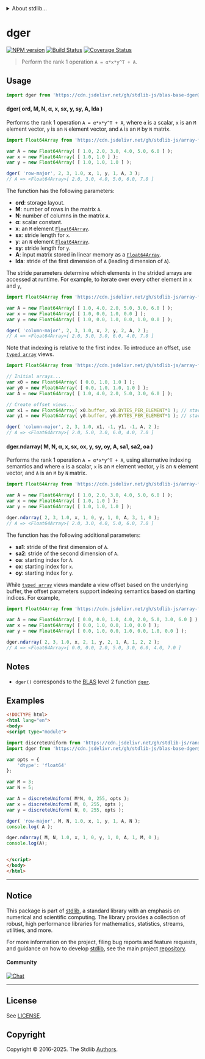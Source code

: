 <!--

@license Apache-2.0

Copyright (c) 2024 The Stdlib Authors.

Licensed under the Apache License, Version 2.0 (the "License");
you may not use this file except in compliance with the License.
You may obtain a copy of the License at

   http://www.apache.org/licenses/LICENSE-2.0

Unless required by applicable law or agreed to in writing, software
distributed under the License is distributed on an "AS IS" BASIS,
WITHOUT WARRANTIES OR CONDITIONS OF ANY KIND, either express or implied.
See the License for the specific language governing permissions and
limitations under the License.

-->


<details>
  <summary>
    About stdlib...
  </summary>
  <p>We believe in a future in which the web is a preferred environment for numerical computation. To help realize this future, we've built stdlib. stdlib is a standard library, with an emphasis on numerical and scientific computation, written in JavaScript (and C) for execution in browsers and in Node.js.</p>
  <p>The library is fully decomposable, being architected in such a way that you can swap out and mix and match APIs and functionality to cater to your exact preferences and use cases.</p>
  <p>When you use stdlib, you can be absolutely certain that you are using the most thorough, rigorous, well-written, studied, documented, tested, measured, and high-quality code out there.</p>
  <p>To join us in bringing numerical computing to the web, get started by checking us out on <a href="https://github.com/stdlib-js/stdlib">GitHub</a>, and please consider <a href="https://opencollective.com/stdlib">financially supporting stdlib</a>. We greatly appreciate your continued support!</p>
</details>

# dger

[![NPM version][npm-image]][npm-url] [![Build Status][test-image]][test-url] [![Coverage Status][coverage-image]][coverage-url] <!-- [![dependencies][dependencies-image]][dependencies-url] -->

> Perform the rank 1 operation `A = α*x*y^T + A`.

<section class="intro">

</section>

<!-- /.intro -->



<section class="usage">

## Usage

```javascript
import dger from 'https://cdn.jsdelivr.net/gh/stdlib-js/blas-base-dger@esm/index.mjs';
```

#### dger( ord, M, N, α, x, sx, y, sy, A, lda )

Performs the rank 1 operation `A = α*x*y^T + A`, where `α` is a scalar, `x` is an `M` element vector, `y` is an `N` element vector, and `A` is an `M` by `N` matrix.

```javascript
import Float64Array from 'https://cdn.jsdelivr.net/gh/stdlib-js/array-float64@esm/index.mjs';

var A = new Float64Array( [ 1.0, 2.0, 3.0, 4.0, 5.0, 6.0 ] );
var x = new Float64Array( [ 1.0, 1.0 ] );
var y = new Float64Array( [ 1.0, 1.0, 1.0 ] );

dger( 'row-major', 2, 3, 1.0, x, 1, y, 1, A, 3 );
// A => <Float64Array>[ 2.0, 3.0, 4.0, 5.0, 6.0, 7.0 ]
```

The function has the following parameters:

-   **ord**: storage layout.
-   **M**: number of rows in the matrix `A`.
-   **N**: number of columns in the matrix `A`.
-   **α**: scalar constant.
-   **x**: an `M` element [`Float64Array`][mdn-float64array].
-   **sx**: stride length for `x`.
-   **y**: an `N` element [`Float64Array`][mdn-float64array].
-   **sy**: stride length for `y`.
-   **A**: input matrix stored in linear memory as a [`Float64Array`][mdn-float64array].
-   **lda**: stride of the first dimension of `A` (leading dimension of `A`).

The stride parameters determine which elements in the strided arrays are accessed at runtime. For example, to iterate over every other element in `x` and `y`,

```javascript
import Float64Array from 'https://cdn.jsdelivr.net/gh/stdlib-js/array-float64@esm/index.mjs';

var A = new Float64Array( [ 1.0, 4.0, 2.0, 5.0, 3.0, 6.0 ] );
var x = new Float64Array( [ 1.0, 0.0, 1.0, 0.0 ] );
var y = new Float64Array( [ 1.0, 0.0, 1.0, 0.0, 1.0, 0.0 ] );

dger( 'column-major', 2, 3, 1.0, x, 2, y, 2, A, 2 );
// A => <Float64Array>[ 2.0, 5.0, 3.0, 6.0, 4.0, 7.0 ]
```

Note that indexing is relative to the first index. To introduce an offset, use [`typed array`][mdn-typed-array] views.

<!-- eslint-disable stdlib/capitalized-comments -->

```javascript
import Float64Array from 'https://cdn.jsdelivr.net/gh/stdlib-js/array-float64@esm/index.mjs';

// Initial arrays...
var x0 = new Float64Array( [ 0.0, 1.0, 1.0 ] );
var y0 = new Float64Array( [ 0.0, 1.0, 1.0, 1.0 ] );
var A = new Float64Array( [ 1.0, 4.0, 2.0, 5.0, 3.0, 6.0 ] );

// Create offset views...
var x1 = new Float64Array( x0.buffer, x0.BYTES_PER_ELEMENT*1 ); // start at 2nd element
var y1 = new Float64Array( y0.buffer, y0.BYTES_PER_ELEMENT*1 ); // start at 2nd element

dger( 'column-major', 2, 3, 1.0, x1, -1, y1, -1, A, 2 );
// A => <Float64Array>[ 2.0, 5.0, 3.0, 6.0, 4.0, 7.0 ]
```

#### dger.ndarray( M, N, α, x, sx, ox, y, sy, oy, A, sa1, sa2, oa )

Performs the rank 1 operation `A = α*x*y^T + A`, using alternative indexing semantics and where `α` is a scalar, `x` is an `M` element vector, `y` is an `N` element vector, and `A` is an `M` by `N` matrix.

```javascript
import Float64Array from 'https://cdn.jsdelivr.net/gh/stdlib-js/array-float64@esm/index.mjs';

var A = new Float64Array( [ 1.0, 2.0, 3.0, 4.0, 5.0, 6.0 ] );
var x = new Float64Array( [ 1.0, 1.0 ] );
var y = new Float64Array( [ 1.0, 1.0, 1.0 ] );

dger.ndarray( 2, 3, 1.0, x, 1, 0, y, 1, 0, A, 3, 1, 0 );
// A => <Float64Array>[ 2.0, 3.0, 4.0, 5.0, 6.0, 7.0 ]
```

The function has the following additional parameters:

-   **sa1**: stride of the first dimension of `A`.
-   **sa2**: stride of the second dimension of `A`.
-   **oa**: starting index for `A`.
-   **ox**: starting index for `x`.
-   **oy**: starting index for `y`.

While [`typed array`][mdn-typed-array] views mandate a view offset based on the underlying buffer, the offset parameters support indexing semantics based on starting indices. For example,

```javascript
import Float64Array from 'https://cdn.jsdelivr.net/gh/stdlib-js/array-float64@esm/index.mjs';

var A = new Float64Array( [ 0.0, 0.0, 1.0, 4.0, 2.0, 5.0, 3.0, 6.0 ] );
var x = new Float64Array( [ 0.0, 1.0, 0.0, 1.0, 0.0 ] );
var y = new Float64Array( [ 0.0, 1.0, 0.0, 1.0, 0.0, 1.0, 0.0 ] );

dger.ndarray( 2, 3, 1.0, x, 2, 1, y, 2, 1, A, 1, 2, 2 );
// A => <Float64Array>[ 0.0, 0.0, 2.0, 5.0, 3.0, 6.0, 4.0, 7.0 ]
```

</section>

<!-- /.usage -->

<section class="notes">

## Notes

-   `dger()` corresponds to the [BLAS][blas] level 2 function [`dger`][blas-dger].

</section>

<!-- /.notes -->

<section class="examples">

## Examples

<!-- eslint no-undef: "error" -->

```html
<!DOCTYPE html>
<html lang="en">
<body>
<script type="module">

import discreteUniform from 'https://cdn.jsdelivr.net/gh/stdlib-js/random-array-discrete-uniform@esm/index.mjs';
import dger from 'https://cdn.jsdelivr.net/gh/stdlib-js/blas-base-dger@esm/index.mjs';

var opts = {
    'dtype': 'float64'
};

var M = 3;
var N = 5;

var A = discreteUniform( M*N, 0, 255, opts );
var x = discreteUniform( M, 0, 255, opts );
var y = discreteUniform( N, 0, 255, opts );

dger( 'row-major', M, N, 1.0, x, 1, y, 1, A, N );
console.log( A );

dger.ndarray( M, N, 1.0, x, 1, 0, y, 1, 0, A, 1, M, 0 );
console.log(A);


</script>
</body>
</html>
```

</section>

<!-- /.examples -->

<!-- C interface documentation. -->



<!-- Section for related `stdlib` packages. Do not manually edit this section, as it is automatically populated. -->

<section class="related">

</section>

<!-- /.related -->

<!-- Section for all links. Make sure to keep an empty line after the `section` element and another before the `/section` close. -->


<section class="main-repo" >

* * *

## Notice

This package is part of [stdlib][stdlib], a standard library with an emphasis on numerical and scientific computing. The library provides a collection of robust, high performance libraries for mathematics, statistics, streams, utilities, and more.

For more information on the project, filing bug reports and feature requests, and guidance on how to develop [stdlib][stdlib], see the main project [repository][stdlib].

#### Community

[![Chat][chat-image]][chat-url]

---

## License

See [LICENSE][stdlib-license].


## Copyright

Copyright &copy; 2016-2025. The Stdlib [Authors][stdlib-authors].

</section>

<!-- /.stdlib -->

<!-- Section for all links. Make sure to keep an empty line after the `section` element and another before the `/section` close. -->

<section class="links">

[npm-image]: http://img.shields.io/npm/v/@stdlib/blas-base-dger.svg
[npm-url]: https://npmjs.org/package/@stdlib/blas-base-dger

[test-image]: https://github.com/stdlib-js/blas-base-dger/actions/workflows/test.yml/badge.svg?branch=main
[test-url]: https://github.com/stdlib-js/blas-base-dger/actions/workflows/test.yml?query=branch:main

[coverage-image]: https://img.shields.io/codecov/c/github/stdlib-js/blas-base-dger/main.svg
[coverage-url]: https://codecov.io/github/stdlib-js/blas-base-dger?branch=main

<!--

[dependencies-image]: https://img.shields.io/david/stdlib-js/blas-base-dger.svg
[dependencies-url]: https://david-dm.org/stdlib-js/blas-base-dger/main

-->

[chat-image]: https://img.shields.io/gitter/room/stdlib-js/stdlib.svg
[chat-url]: https://app.gitter.im/#/room/#stdlib-js_stdlib:gitter.im

[stdlib]: https://github.com/stdlib-js/stdlib

[stdlib-authors]: https://github.com/stdlib-js/stdlib/graphs/contributors

[umd]: https://github.com/umdjs/umd
[es-module]: https://developer.mozilla.org/en-US/docs/Web/JavaScript/Guide/Modules

[deno-url]: https://github.com/stdlib-js/blas-base-dger/tree/deno
[deno-readme]: https://github.com/stdlib-js/blas-base-dger/blob/deno/README.md
[umd-url]: https://github.com/stdlib-js/blas-base-dger/tree/umd
[umd-readme]: https://github.com/stdlib-js/blas-base-dger/blob/umd/README.md
[esm-url]: https://github.com/stdlib-js/blas-base-dger/tree/esm
[esm-readme]: https://github.com/stdlib-js/blas-base-dger/blob/esm/README.md
[branches-url]: https://github.com/stdlib-js/blas-base-dger/blob/main/branches.md

[stdlib-license]: https://raw.githubusercontent.com/stdlib-js/blas-base-dger/main/LICENSE

[blas]: http://www.netlib.org/blas

[blas-dger]: https://www.netlib.org/lapack/explore-html-3.6.1/d7/d15/group__double__blas__level2_ga458222e01b4d348e9b52b9343d52f828.html

[mdn-float64array]: https://developer.mozilla.org/en-US/docs/Web/JavaScript/Reference/Global_Objects/Float64Array

[mdn-typed-array]: https://developer.mozilla.org/en-US/docs/Web/JavaScript/Reference/Global_Objects/TypedArray

</section>

<!-- /.links -->
